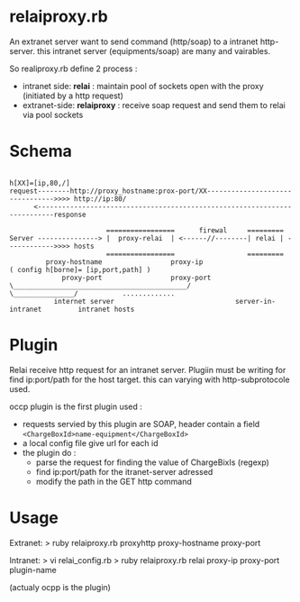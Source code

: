 relaiproxy.rb
==============

An extranet server want to send command (http/soap) to a intranet http-server. 
this intranet server (equipments/soap) are many and vairables.

So realiproxy.rb define 2 process :
* intranet side: **relai** :  maintain pool of sockets open with the proxy (initiated by a http request) 
* extranet-side: **relaiproxy** : receive soap request and send them to relai via  pool sockets


Schema
======

```
                                                                        h[XX]=[ip,80,/]
request--------http://proxy_hostname:prox-port/XX-------------------------------->>>> http://ip:80/
      <--------------------------------------------------------------------------response
      
                        =================      firewal     =========
Server ---------------> |  proxy-relai  | <------//--------| relai | ------------>>>> hosts
                        =================                  =========
         proxy-hostname                 proxy-ip                            ( config h[borne]= [ip,port,path] )
             proxy-port                 proxy-port
\___________________________________________/          \_______________/           .............
           internet server                              server-in-intranet         intranet hosts
```

Plugin
======

Relai receive http request for an intranet server. 
Plugiin must be writing for find ip:port/path  for the host target.
this can varying with http-subprotocole used.

occp plugin is the first plugin used :
* requests servied by this plugin are SOAP, header contain a field 
```<ChargeBoxId>name-equipment</ChargeBoxId>```
* a local config file give url for each id
* the plugin do :
  - parse the request for finding the value of ChargeBixIs (regexp)
  - find ip:port/path for the itranet-server adressed
  - modify the path in the GET http command

Usage
=====
Extranet:
    >  ruby relaiproxy.rb  proxyhttp  proxy-hostname proxy-port

Intranet:
    > vi relai_config.rb
    >  ruby relaiproxy.rb  relai      proxy-ip  proxy-port  plugin-name

(actualy ocpp is the plugin)



